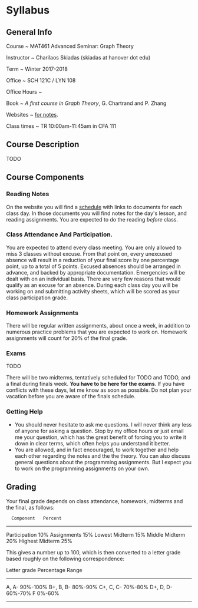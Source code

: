 # Syllabus

## General Info

Course
  ~ MAT461 Advanced Seminar: Graph Theory

Instructor
  ~ Charilaos Skiadas (skiadas at hanover dot edu)

Term
  ~ Winter 2017-2018

Office
  ~ SCH 121C / LYN 108

Office Hours
  ~

Book
  ~ *A first course in Graph Theory*, G. Chartrand and P. Zhang

Websites
  ~ [for notes](skiadas.github.io/AlgorithmsCourse/site/).

Class times
  ~ TR 10:00am-11:45am in CFA 111

## Course Description

TODO

## Course Components

### Reading Notes

On the website you will find a [schedule](http://skiadas.github.io/GraphTheoryCourse/site/schedule.html) with links to documents for each class day. In those documents you will find notes for the day's lesson, and reading assignments. You are expected to do the reading *before* class.

### Class Attendance And Participation.

You are expected to attend every class meeting. You are only allowed to miss 3 classes without excuse. From that point on, every unexcused absence will result in a reduction of your final score by one percentage point, up to a total of 5 points. Excused absences should be arranged in advance, and backed by appropriate documentation. Emergencies will be dealt with on an individual basis. There are very few reasons that would qualify as an excuse for an absence. During each class day you will be working on and submitting activity sheets, which will be scored as your class participation grade.

### Homework Assignments

There will be regular written assignments, about once a week, in addition to numerous practice problems that you are expected to work on. Homework assignments will count for 20% of the final grade.

### Exams

TODO

There will be two midterms, tentatively scheduled for TODO and TODO, and a final during finals week. **You have to be here for the exams**. If you have conflicts with these days, let me know as soon as possible. Do not plan your vacation before you are aware of the finals schedule.

### Getting Help

- You should never hesitate to ask me questions. I will never think any less of anyone for asking a question. Stop by my office hours or just email me your question, which has the great benefit of forcing you to write it down in clear terms, which often helps you understand it better.
- You are allowed, and in fact encouraged, to work together and help each other regarding the notes and the the theory. You can also discuss general questions about the programming assignments. But I expect you to work on the programming assignments on your own.

## Grading

Your final grade depends on class attendance, homework, midterms and the final, as follows:

      Component   Percent
---------------  --------
  Participation       10%
    Assignments       15%
 Lowest Midterm       15%
 Middle Midterm       20%
Highest Midterm       25%

This gives a number up to 100, which is then converted to a letter grade based roughly on the following correspondence:

 Letter grade     Percentage Range
--------------   -----------------
   A, A-                  90%-100%
   B+, B, B-               80%-90%
   C+, C, C-               70%-80%
   D+, D, D-               60%-70%
      F                     0%-60%
--------------   -----------------

